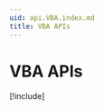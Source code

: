 ```yaml
---
uid: api.VBA.index.md
title: VBA APIs
---
```


# VBA APIs

<!--
[WDS-VBA](xref:WDS-VBA.index.md)
-->
[!include[](../../WDS-VBA/index.md)]


